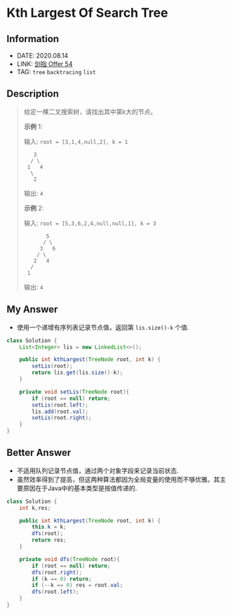 

# Kth Largest Of Search Tree

## Information

- DATE: 2020.08.14
- LINK: [剑指 Offer 54](https://leetcode-cn.com/problemset/lcof/?topicSlugs=tree)
- TAG: `tree` `backtracing` `list`

## Description

> 给定一棵二叉搜索树，请找出其中第k大的节点。
>
>  
>
> **示例** 1:
>
> 输入: `root = [3,1,4,null,2], k = 1`
>
> ```
>    3
>   / \
>  1   4
>   \
>    2
> ```
>
> 输出: `4`
>
> **示例** 2:
>
> 输入: `root = [5,3,6,2,4,null,null,1], k = 3`
>       
>
> ```
>        5
>       / \
>      3   6
>     / \
>    2   4
>   /
>  1
> ```
>
> 输出: `4`

## My Answer

- 使用一个递增有序列表记录节点值，返回第 `lis.size()-k` 个值.

```java
class Solution {
    List<Integer> lis = new LinkedList<>();

    public int kthLargest(TreeNode root, int k) {
        setLis(root);
        return lis.get(lis.size()-k);
    }

    private void setLis(TreeNode root){
        if (root == null) return;
        setLis(root.left);
        lis.add(root.val);
        setLis(root.right);
    }
}
```

## Better Answer

- 不适用队列记录节点值，通过两个对象字段来记录当前状态.
- 虽然效率得到了提高，但这两种算法都因为全局变量的使用而不够优雅。其主要原因在于Java中的基本类型是按值传递的.

```java
class Solution {
    int k,res;

    public int kthLargest(TreeNode root, int k) {
        this.k = k;
        dfs(root);
        return res;
    }

    private void dfs(TreeNode root){
        if (root == null) return;
        dfs(root.right);
        if (k == 0) return;
        if (--k == 0) res = root.val; 
        dfs(root.left);
    }
}
```

